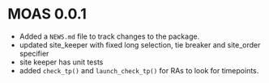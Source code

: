 # MOAS 0.0.1

* Added a `NEWS.md` file to track changes to the package.  
* updated site_keeper with fixed long selection, tie breaker and site_order specifier  
* site keeper has unit tests  
* added `check_tp()` and `launch_check_tp()` for RAs to look for timepoints.  
